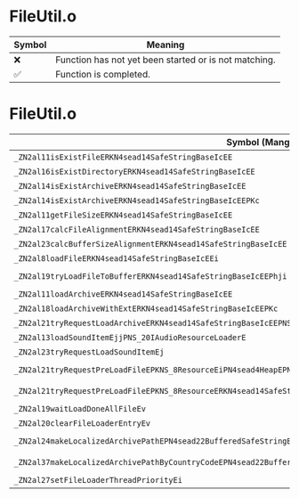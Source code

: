 # FileUtil.o
| Symbol | Meaning 
| ------------- | ------------- 
| :x: | Function has not yet been started or is not matching. 
| :white_check_mark: | Function is completed. 


# FileUtil.o
| Symbol (Mangled) | Symbol (Demangled) | Decompiled? |
| ------------- |  ------------- | ------------- |
| `_ZN2al11isExistFileERKN4sead14SafeStringBaseIcEE` | `al::isExistFile(sead::SafeStringBase<char> const&)` | :white_check_mark: |
| `_ZN2al16isExistDirectoryERKN4sead14SafeStringBaseIcEE` | `al::isExistDirectory(sead::SafeStringBase<char> const&)` | :white_check_mark: |
| `_ZN2al14isExistArchiveERKN4sead14SafeStringBaseIcEE` | `al::isExistArchive(sead::SafeStringBase<char> const&)` | :white_check_mark: |
| `_ZN2al14isExistArchiveERKN4sead14SafeStringBaseIcEEPKc` | `al::isExistArchive(sead::SafeStringBase<char> const&,char const*)` | :white_check_mark: |
| `_ZN2al11getFileSizeERKN4sead14SafeStringBaseIcEE` | `al::getFileSize(sead::SafeStringBase<char> const&)` | :white_check_mark: |
| `_ZN2al17calcFileAlignmentERKN4sead14SafeStringBaseIcEE` | `al::calcFileAlignment(sead::SafeStringBase<char> const&)` | :white_check_mark: |
| `_ZN2al23calcBufferSizeAlignmentERKN4sead14SafeStringBaseIcEE` | `al::calcBufferSizeAlignment(sead::SafeStringBase<char> const&)` | :white_check_mark: |
| `_ZN2al8loadFileERKN4sead14SafeStringBaseIcEEi` | `al::loadFile(sead::SafeStringBase<char> const&,int)` | :white_check_mark: |
| `_ZN2al19tryLoadFileToBufferERKN4sead14SafeStringBaseIcEEPhji` | `al::tryLoadFileToBuffer(sead::SafeStringBase<char> const&,unsigned char *,unsigned int,int)` | :white_check_mark: |
| `_ZN2al11loadArchiveERKN4sead14SafeStringBaseIcEE` | `al::loadArchive(sead::SafeStringBase<char> const&)` | :white_check_mark: |
| `_ZN2al18loadArchiveWithExtERKN4sead14SafeStringBaseIcEEPKc` | `al::loadArchiveWithExt(sead::SafeStringBase<char> const&,char const*)` | :white_check_mark: |
| `_ZN2al21tryRequestLoadArchiveERKN4sead14SafeStringBaseIcEEPNS0_4HeapE` | `al::tryRequestLoadArchive(sead::SafeStringBase<char> const&,sead::Heap *)` | :white_check_mark: |
| `_ZN2al13loadSoundItemEjjPNS_20IAudioResourceLoaderE` | `al::loadSoundItem(unsigned int,unsigned int,al::IAudioResourceLoader *)` | :white_check_mark: |
| `_ZN2al23tryRequestLoadSoundItemEj` | `al::tryRequestLoadSoundItem(unsigned int)` | :white_check_mark: |
| `_ZN2al21tryRequestPreLoadFileEPKNS_8ResourceEiPN4sead4HeapEPNS_20IAudioResourceLoaderE` | `al::tryRequestPreLoadFile(al::Resource const*,int,sead::Heap *,al::IAudioResourceLoader *)` | :white_check_mark: |
| `_ZN2al21tryRequestPreLoadFileEPKNS_8ResourceERKN4sead14SafeStringBaseIcEEPNS3_4HeapEPNS_20IAudioResourceLoaderE` | `al::tryRequestPreLoadFile(al::Resource const*,sead::SafeStringBase<char> const&,sead::Heap *,al::IAudioResourceLoader *)` | :white_check_mark: |
| `_ZN2al19waitLoadDoneAllFileEv` | `al::waitLoadDoneAllFile(void)` | :white_check_mark: |
| `_ZN2al20clearFileLoaderEntryEv` | `al::clearFileLoaderEntry(void)` | :white_check_mark: |
| `_ZN2al24makeLocalizedArchivePathEPN4sead22BufferedSafeStringBaseIcEERKNS0_14SafeStringBaseIcEE` | `al::makeLocalizedArchivePath(sead::BufferedSafeStringBase<char> *,sead::SafeStringBase<char> const&)` | :white_check_mark: |
| `_ZN2al37makeLocalizedArchivePathByCountryCodeEPN4sead22BufferedSafeStringBaseIcEERKNS0_14SafeStringBaseIcEE` | `al::makeLocalizedArchivePathByCountryCode(sead::BufferedSafeStringBase<char> *,sead::SafeStringBase<char> const&)` | :white_check_mark: |
| `_ZN2al27setFileLoaderThreadPriorityEi` | `al::setFileLoaderThreadPriority(int)` | :white_check_mark: |
